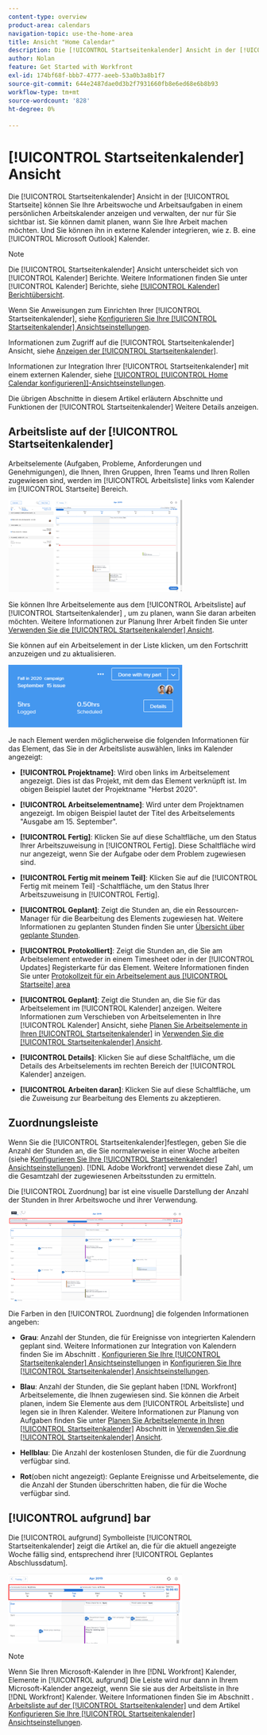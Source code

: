 ```yaml
---
content-type: overview
product-area: calendars
navigation-topic: use-the-home-area
title: Ansicht "Home Calendar"
description: Die [!UICONTROL Startseitenkalender] Ansicht in der [!UICONTROL Startseite] können Sie Ihre Arbeitswoche und Arbeitsaufgaben in einem persönlichen Arbeitskalender anzeigen und verwalten, der nur für Sie sichtbar ist. Sie können damit planen, wann Sie Ihre Arbeit machen möchten. Und Sie können ihn in externe Kalender integrieren, wie z. B. eine [!UICONTROL Microsoft Outlook] Kalender.
author: Nolan
feature: Get Started with Workfront
exl-id: 174bf68f-bbb7-4777-aeeb-53a0b3a8b1f7
source-git-commit: 644e2487dae0d3b2f7931660fb8e6ed68e6b8b93
workflow-type: tm+mt
source-wordcount: '828'
ht-degree: 0%

---
```


# [!UICONTROL Startseitenkalender] Ansicht

<!--
<p data-mc-conditions="QuicksilverOrClassic.Draft mode">Updated for QS except for section about expanding a work item in the list--this isn't working yet in QS.</p>
-->

Die [!UICONTROL Startseitenkalender] Ansicht in der [!UICONTROL Startseite] können Sie Ihre Arbeitswoche und Arbeitsaufgaben in einem persönlichen Arbeitskalender anzeigen und verwalten, der nur für Sie sichtbar ist. Sie können damit planen, wann Sie Ihre Arbeit machen möchten. Und Sie können ihn in externe Kalender integrieren, wie z. B. eine [!UICONTROL Microsoft Outlook] Kalender.

>[!NOTE]
>
>Die [!UICONTROL Startseitenkalender] Ansicht unterscheidet sich von [!UICONTROL Kalender] Berichte. Weitere Informationen finden Sie unter [!UICONTROL Kalender] Berichte, siehe [[!UICONTROL Kalender] Berichtübersicht](../../../reports-and-dashboards/reports/calendars/calendar-reports-overview.md).

Wenn Sie Anweisungen zum Einrichten Ihrer [!UICONTROL Startseitenkalender], siehe [Konfigurieren Sie Ihre [!UICONTROL Startseitenkalender] Ansichtseinstellungen](../../../workfront-basics/using-home/using-the-home-area/configure-home-calendar-view.md).

Informationen zum Zugriff auf die [!UICONTROL Startseitenkalender] Ansicht, siehe [Anzeigen der [!UICONTROL Startseitenkalender]](../../../workfront-basics/using-home/using-the-home-area/view-home-calendar.md).

Informationen zur Integration Ihrer [!UICONTROL Startseitenkalender] mit einem externen Kalender, siehe [[!UICONTROL [!UICONTROL Home Calendar konfigurieren]]-Ansichtseinstellungen](../../../workfront-basics/using-home/using-the-home-area/configure-home-calendar-view.md).

Die übrigen Abschnitte in diesem Artikel erläutern Abschnitte und Funktionen der [!UICONTROL Startseitenkalender] Weitere Details anzeigen.

## Arbeitsliste auf der [!UICONTROL Startseitenkalender]

Arbeitselemente (Aufgaben, Probleme, Anforderungen und Genehmigungen), die Ihnen, Ihren Gruppen, Ihren Teams und Ihren Rollen zugewiesen sind, werden im [!UICONTROL Arbeitsliste] links vom Kalender im [!UICONTROL Startseite] Bereich.

![](assets/calview-qs-350x185.png)

Sie können Ihre Arbeitselemente aus dem [!UICONTROL Arbeitsliste] auf [!UICONTROL Startseitenkalender] , um zu planen, wann Sie daran arbeiten möchten. Weitere Informationen zur Planung Ihrer Arbeit finden Sie unter [Verwenden Sie die [!UICONTROL Startseitenkalender] Ansicht](../../../workfront-basics/using-home/using-the-home-area/use-home-calendar-view.md).

Sie können auf ein Arbeitselement in der Liste klicken, um den Fortschritt anzuzeigen und zu aktualisieren.

![](assets/work-item-cl-350x126.png)

Je nach Element werden möglicherweise die folgenden Informationen für das Element, das Sie in der Arbeitsliste auswählen, links im Kalender angezeigt:

* **[!UICONTROL Projektname]**: Wird oben links im Arbeitselement angezeigt. Dies ist das Projekt, mit dem das Element verknüpft ist. Im obigen Beispiel lautet der Projektname &quot;Herbst 2020&quot;.
* **[!UICONTROL Arbeitselementname]**: Wird unter dem Projektnamen angezeigt. Im obigen Beispiel lautet der Titel des Arbeitselements &quot;Ausgabe am 15. September&quot;.
* **[!UICONTROL Fertig]**: Klicken Sie auf diese Schaltfläche, um den Status Ihrer Arbeitszuweisung in [!UICONTROL Fertig]. Diese Schaltfläche wird nur angezeigt, wenn Sie der Aufgabe oder dem Problem zugewiesen sind.
* **[!UICONTROL Fertig mit meinem Teil]**: Klicken Sie auf die [!UICONTROL Fertig mit meinem Teil] -Schaltfläche, um den Status Ihrer Arbeitszuweisung in [!UICONTROL Fertig].
* **[!UICONTROL Geplant]**: Zeigt die Stunden an, die ein Ressourcen-Manager für die Bearbeitung des Elements zugewiesen hat. Weitere Informationen zu geplanten Stunden finden Sie unter [Übersicht über geplante Stunden](../../../manage-work/tasks/task-information/planned-hours.md).

* **[!UICONTROL Protokolliert]**: Zeigt die Stunden an, die Sie am Arbeitselement entweder in einem Timesheet oder in der [!UICONTROL Updates] Registerkarte für das Element. Weitere Informationen finden Sie unter [Protokollzeit für ein Arbeitselement aus [!UICONTROL Startseite] area](../../../workfront-basics/using-home/using-the-home-area/log-time-on-work-item-in-home.md)

* **[!UICONTROL Geplant]**: Zeigt die Stunden an, die Sie für das Arbeitselement im [!UICONTROL Kalender] anzeigen. Weitere Informationen zum Verschieben von Arbeitselementen in Ihre [!UICONTROL Kalender] Ansicht, siehe [Planen Sie Arbeitselemente in Ihren [!UICONTROL Startseitenkalender]](../../../workfront-basics/using-home/using-the-home-area/use-home-calendar-view.md#scheduling-work-items-in-home-calendar) in [Verwenden Sie die [!UICONTROL Startseitenkalender] Ansicht](../../../workfront-basics/using-home/using-the-home-area/use-home-calendar-view.md).

* **[!UICONTROL Details]**: Klicken Sie auf diese Schaltfläche, um die Details des Arbeitselements im rechten Bereich der [!UICONTROL Kalender] anzeigen.
* **[!UICONTROL Arbeiten daran]**: Klicken Sie auf diese Schaltfläche, um die Zuweisung zur Bearbeitung des Elements zu akzeptieren.

## Zuordnungsleiste

Wenn Sie die [!UICONTROL Startseitenkalender]festlegen, geben Sie die Anzahl der Stunden an, die Sie normalerweise in einer Woche arbeiten (siehe [Konfigurieren Sie Ihre [!UICONTROL Startseitenkalender] Ansichtseinstellungen](../../../workfront-basics/using-home/using-the-home-area/configure-home-calendar-view.md)). [!DNL Adobe Workfront] verwendet diese Zahl, um die Gesamtzahl der zugewiesenen Arbeitsstunden zu ermitteln.

Die [!UICONTROL Zuordnung] bar ist eine visuelle Darstellung der Anzahl der Stunden in Ihrer Arbeitswoche und ihrer Verwendung.

![](assets/allocation-bar-qs-350x181.png)

Die Farben in den [!UICONTROL Zuordnung] die folgenden Informationen angeben:

* **Grau**: Anzahl der Stunden, die für Ereignisse von integrierten Kalendern geplant sind. Weitere Informationen zur Integration von Kalendern finden Sie im Abschnitt . [Konfigurieren Sie Ihre [!UICONTROL Startseitenkalender] Ansichtseinstellungen](../../../workfront-basics/using-home/using-the-home-area/configure-home-calendar-view.md#configuring-your-home-calendar-view) in [Konfigurieren Sie Ihre [!UICONTROL Startseitenkalender] Ansichtseinstellungen](../../../workfront-basics/using-home/using-the-home-area/configure-home-calendar-view.md).

* **Blau**: Anzahl der Stunden, die Sie geplant haben [!DNL Workfront] Arbeitselemente, die Ihnen zugewiesen sind. Sie können die Arbeit planen, indem Sie Elemente aus dem [!UICONTROL Arbeitsliste] und legen sie in Ihren Kalender. Weitere Informationen zur Planung von Aufgaben finden Sie unter [Planen Sie Arbeitselemente in Ihren [!UICONTROL Startseitenkalender]](../../../workfront-basics/using-home/using-the-home-area/use-home-calendar-view.md#scheduling-work-items-in-home-calendar) Abschnitt in [Verwenden Sie die [!UICONTROL Startseitenkalender] Ansicht](../../../workfront-basics/using-home/using-the-home-area/use-home-calendar-view.md).

* **Hellblau**: Die Anzahl der kostenlosen Stunden, die für die Zuordnung verfügbar sind.
* **Rot**(oben nicht angezeigt): Geplante Ereignisse und Arbeitselemente, die die Anzahl der Stunden überschritten haben, die für die Woche verfügbar sind.

## [!UICONTROL aufgrund] bar

Die [!UICONTROL aufgrund] Symbolleiste [!UICONTROL Startseitenkalender] zeigt die Artikel an, die für die aktuell angezeigte Woche fällig sind, entsprechend ihrer [!UICONTROL Geplantes Abschlussdatum].

![](assets/duebar-qs-350x140.png)

>[!NOTE]
>
>Wenn Sie Ihren Microsoft-Kalender in Ihre [!DNL Workfront] Kalender, Elemente in [!UICONTROL aufgrund] Die Leiste wird nur dann in Ihrem Microsoft-Kalender angezeigt, wenn Sie sie aus der Arbeitsliste in Ihre [!DNL Workfront] Kalender. Weitere Informationen finden Sie im Abschnitt .  [Arbeitsliste auf der [!UICONTROL Startseitenkalender]](#work-list-on-the-home-calendar) und dem Artikel  [Konfigurieren Sie Ihre [!UICONTROL Startseitenkalender] Ansichtseinstellungen](../../../workfront-basics/using-home/using-the-home-area/configure-home-calendar-view.md).
